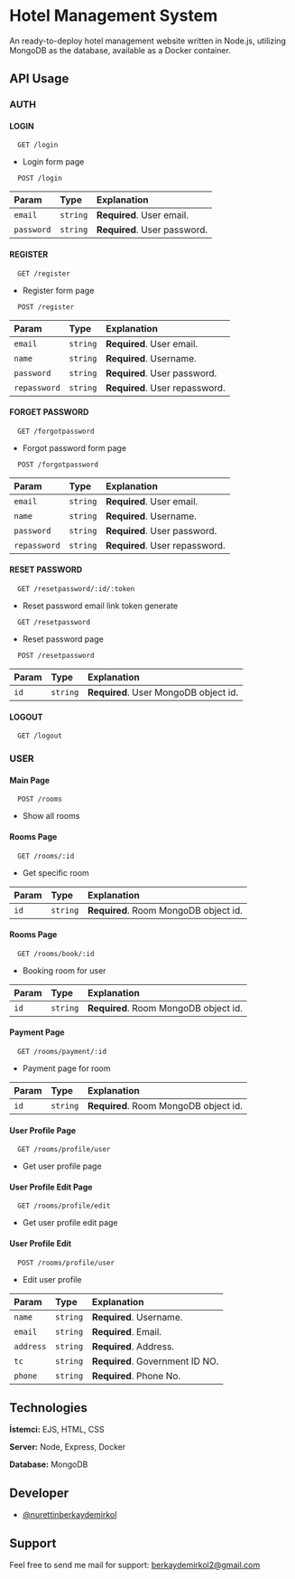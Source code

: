 
# Hotel Management System

An ready-to-deploy hotel management website written in Node.js, utilizing MongoDB as the database, available as a Docker container.


  
## API Usage

### AUTH
#### LOGIN

```http
  GET /login
```
- Login form page

```http
  POST /login
```

| Param | Type     | Explanation               |
| :-------- | :------- | :------------------------- |
| `email` | `string` | **Required**. User email. |
| `password` | `string` | **Required**. User password. |

#### REGISTER

```http
  GET /register
```
- Register form page

```http
  POST /register
```

| Param | Type     | Explanation               |
| :-------- | :------- | :------------------------- |
| `email` | `string` | **Required**. User email. |
| `name` | `string` | **Required**. Username. |
| `password` | `string` | **Required**. User password. |
| `repassword` | `string` | **Required**. User repassword. |

#### FORGET PASSWORD

```http
  GET /forgotpassword
```
- Forgot password form page

```http
  POST /forgotpassword
```

| Param | Type     | Explanation               |
| :-------- | :------- | :------------------------- |
| `email` | `string` | **Required**. User email. |
| `name` | `string` | **Required**. Username. |
| `password` | `string` | **Required**. User password. |
| `repassword` | `string` | **Required**. User repassword. |

#### RESET PASSWORD

```http
  GET /resetpassword/:id/:token
```
- Reset password email link token generate

```http
  GET /resetpassword
```
- Reset password page

```http
  POST /resetpassword
```

| Param | Type     | Explanation               |
| :-------- | :------- | :------------------------- |
| `id` | `string` | **Required**. User MongoDB object id. |

#### LOGOUT

```http
  GET /logout
```

### USER
#### Main Page
```http
  POST /rooms
```
- Show all rooms

#### Rooms Page
```http
  GET /rooms/:id
```
- Get specific room

| Param | Type     | Explanation               |
| :-------- | :------- | :------------------------- |
| `id` | `string` | **Required**. Room MongoDB object id. |

#### Rooms Page
```http
  GET /rooms/book/:id
```
- Booking room for user

| Param | Type     | Explanation               |
| :-------- | :------- | :------------------------- |
| `id` | `string` | **Required**. Room MongoDB object id. |

#### Payment Page
```http
  GET /rooms/payment/:id
```
- Payment page for room

| Param | Type     | Explanation               |
| :-------- | :------- | :------------------------- |
| `id` | `string` | **Required**. Room MongoDB object id. |

#### User Profile Page
```http
  GET /rooms/profile/user
```
- Get user profile page

#### User Profile Edit Page
```http
  GET /rooms/profile/edit
```
- Get user profile edit page

#### User Profile Edit 
```http
  POST /rooms/profile/user
```
- Edit user profile


| Param | Type     | Explanation               |
| :-------- | :------- | :------------------------- |
| `name` | `string` | **Required**. Username. |
| `email` | `string` | **Required**. Email. |
| `address` | `string` | **Required**. Address. |
| `tc` | `string` | **Required**. Government ID NO. |
| `phone` | `string` | **Required**. Phone No. |

## Technologies

**İstemci:** EJS, HTML, CSS

**Server:** Node, Express, Docker

**Database:** MongoDB

  
## Developer

- [@nurettinberkaydemirkol](https://github.com/nurettinberkaydemirkol)

  
## Support
Feel free to send me mail for support: berkaydemirkol2@gmail.com

  
